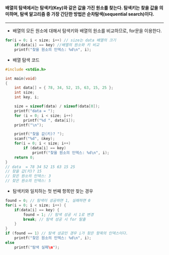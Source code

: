 #### 배열의 탐색에서는 탐색키(Key)와 같은 값을 가진 원소를 찾는다. 탐색키는 찾을 값을 의미하며, 탐색 알고리즘 중 가장 간단한 방법은 순차탐색(sequential search)이다. 
___
- 배열의 모든 원소에 대해서 탐색키와 배열의 원소를 비교하므로, for문을 이용한다.
```c
for(i = 0; i < size; i++) // size는 data 배열의 크기
	if(data[i] == key) //배열의 원소와 키 비교
	printf("찾을 원소의 인덱스: %d\n", i);
```

- 배열 탐색 코드
```c
#include <stdio.h>

int main(void)
{
	int data[] = { 78, 34, 52, 15, 63, 15, 25 };
	int size;
	int key, i;

	size = sizeof(data) / sizeof(data[0]);
	printf("data = ");
	for (i = 0; i < size; i++)
		printf("%d ", data[i]);
	printf("\n");

	printf("찾을 값(키)? ");
	scanf("%d", &key);
	for(i = 0; i < size; i++)
		if (data[i] == key)
			printf("찾을 원소의 인덱스: %d\n", i);
	return 0;
}
// data  = 78 34 52 15 63 15 25
// 찾을 갑(키)? 15
// 찾은 원소의 인덱스: 3
// 찾은 원소의 인덱스: 5
```

- 탐색키와 일치하는 첫 번째 항목만 찾는 경우
```c
found = 0; // 탐색이 성공하면 1, 실패하면 0
for(i = 0; i < size; i++) {
	if(data[i] == key) {
		found = 1; // 탐색 성공 시 1로 변경
		break; // 탐색 성공 시 for 탈출
	}
}
if (found == 1) // 탐색 성공인 경우 i가 찾은 항목의 인덱스이다.
	printf("찾은 원소의 인덱스: %d\n", i);
else
	printf("탐색 실패\m");
```